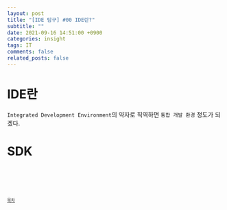 ```yaml
---
layout: post
title: "[IDE 탐구] #00 IDE란?"
subtitle: ""
date: 2021-09-16 14:51:00 +0900
categories: insight
tags: IT
comments: false
related_posts: false
---
```



# IDE란

`Integrated Development Environment`의 약자로 직역하면 `통합 개발 환경` 정도가 되겠다.


# SDK

# 

<br/><br/><br/>
<sup><sub> [목차](#목차) </sub></sup>
 
  <!-- <sub><sup>[]</sup></sub> -->